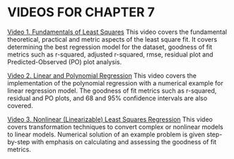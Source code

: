 #  VIDEOS FOR CHAPTER 7

[Video 1. Fundamentals of Least Squares](https://www.youtube.com/watch?v=H9mF66KpthU) This video covers the fundamental theoretical, practical and metric aspects of the least square fit. It covers determining the best regression model  for the dataset, goodness of fit metrics such as r-squared, adjusted r-squared, rmse, residual plot and  Predicted-Observed (PO) plot analysis.

[Video 2. Linear and Polynomial Regression](https://www.youtube.com/watch?v=wfrfmDhxdXE) This video covers the implementation of the polynomial regression with a numerical example for linear regression model. The goodness of fit metrics such as r-squared, residual and PO plots, and 68 and 95% confidence intervals are also covered.

[Video 3. Nonlinear (Linearizable) Least Squares Regression](https://www.youtube.com/watch?v=wG4J4nnjgxk) This video covers transformation techniques to convert complex or nonlinear models to linear models. Numerical solution of an example problem is given step-by-step with emphasis on calculating and assessing the goodness of fit metrics.
